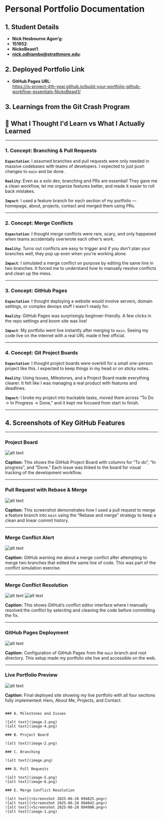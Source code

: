 # Personal Portfolio Documentation

## 1. Student Details

- **Nick Hesbourne Agon'g**:
- **151952**:
- **NickoBeast1**:
- **nick.odhiambo@strathmore.edu**:

## 2. Deployed Portfolio Link

- **GitHub Pages URL**:  
  https://is-project-4th-year.github.io/build-your-portfolio-github-workflow-essentials-NickoBeast1/

## 3. Learnings from the Git Crash Program

## 🧠 What I Thought I'd Learn vs What I Actually Learned

---

### **1. Concept: Branching & Pull Requests**

**`Expectation`**: I assumed branches and pull requests were only needed in massive codebases with teams of developers. I expected to just push changes to `main` and be done.

**`Reality`**: Even as a solo dev, branching and PRs are essential! They gave me a clean workflow, let me organize features better, and made it easier to roll back mistakes.

**`Impact`**: I used a feature branch for each section of my portfolio — homepage, about, projects, contact and merged them using PRs.

---

### **2. Concept: Merge Conflicts**

**`Expectation`**: I thought merge conflicts were rare, scary, and only happened when teams accidentally overwrote each other’s work.

**`Reality`**: Turns out conflicts are easy to trigger and if you don't plan your branches well, they pop up even when you're working alone.

**`Impact`**: I simulated a merge conflict on purpose by editing the same line in two branches. It forced me to understand how to manually resolve conflicts and clean up the mess.

---

### **3. Concept: GitHub Pages**

**`Expectation`**: I thought deploying a website would involve servers, domain settings, or complex devops stuff I wasn’t ready for.

**`Reality`**: GitHub Pages was surprisingly beginner-friendly. A few clicks in the repo settings and boom site was live!

**`Impact`**: My portfolio went live instantly after merging to `main`. Seeing my code live on the internet with a real URL made it feel official.

---

### **4. Concept: Git Project Boards**

**`Expectation`**: I thought project boards were overkill for a small one-person project like this. I expected to keep things in my head or on sticky notes.

**`Reality`**: Using Issues, Milestones, and a Project Board made everything clearer. It felt like I was managing a real product with features and deadlines.

**`Impact`**: I broke my project into trackable tasks, moved them across “To Do → In Progress → Done,” and it kept me focused from start to finish.

---


## 4. Screenshots of Key GitHub Features

---

### Project Board
![alt text](<Screenshot 2025-06-28 184235.png>)

**Caption:** This shows the GitHub Project Board with columns for “To do”, “In progress”, and “Done.” Each issue was linked to the board for visual tracking of the development workflow.

---

### Pull Request with Rebase & Merge

![alt text](<Screenshot 2025-06-27 231749.png>)

**Caption:** This screenshot demonstrates how I used a pull request to merge a feature branch into `main` using the “Rebase and merge” strategy to keep a clean and linear commit history.

---

###  Merge Conflict Alert
![alt text](<Screenshot 2025-06-28 094842-1.png>)


**Caption:** GitHub warning me about a merge conflict after attempting to merge two branches that edited the same line of code. This was part of the conflict simulation exercise.

---

###  Merge Conflict Resolution

![alt text](<Screenshot 2025-06-28 094900-1.png>)
![alt text](<Screenshot 2025-06-28 094942.png>)

**Caption:** This shows GitHub’s conflict editor interface where I manually resolved the conflict by selecting and cleaning the code before committing the fix.

---

###  GitHub Pages Deployment

![alt text](image-7.png)

**Caption:** Configuration of GitHub Pages from the `main` branch and root directory. This setup made my portfolio site live and accessible on the web.

---

###  Live Portfolio Preview

![alt text](image-8.png)

**Caption:** Final deployed site showing my live portfolio with all four sections fully implemented: Hero, About Me, Projects, and Contact.


```

### A. Milestones and Issues

![alt text](image-3.png)
![alt text](image-4.png)

### B. Project Board

![alt text](image-2.png)

### C. Branching

![alt text](image.png)

### D. Pull Requests

![alt text](image-5.png)
![alt text](image-6.png)

### E. Merge Conflict Resolution

![alt text](<Screenshot 2025-06-28 094825.png>)
![alt text](<Screenshot 2025-06-28 094842.png>)
![alt text](<Screenshot 2025-06-28 094900.png>)
![alt text](image-1.png)